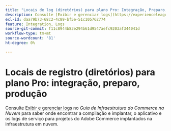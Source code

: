 ```yaml
---
title: "Locais de log (diretórios) para plano Pro: Integração, Preparo, Produção"
description: Consulte [Exibir e gerenciar logs](https://experienceleague.adobe.com/docs/commerce-cloud-service/user-guide/develop/test/log-locations.html) no *Guia de infraestrutura do Commerce na nuvem* para saber onde encontrar os logs de build e implantação, aplicativo e serviço para o seu projeto.
exl-id: daa79b73-68c2-4c89-bf5e-51c105762774
feature: Integration, Logs
source-git-commit: f11c8944b83e294b61d9547aefc9203af344041d
workflow-type: tm+mt
source-wordcount: '81'
ht-degree: 0%

---
```


# Locais de registro (diretórios) para plano Pro: integração, preparo, produção

Consulte [Exibir e gerenciar logs](https://experienceleague.adobe.com/docs/commerce-cloud-service/user-guide/develop/test/log-locations.html) no *Guia de Infraestrutura do Commerce na Nuvem* para saber onde encontrar a compilação e implantar, o aplicativo e os logs de serviço para projetos do Adobe Commerce implantados na infraestrutura em nuvem.
